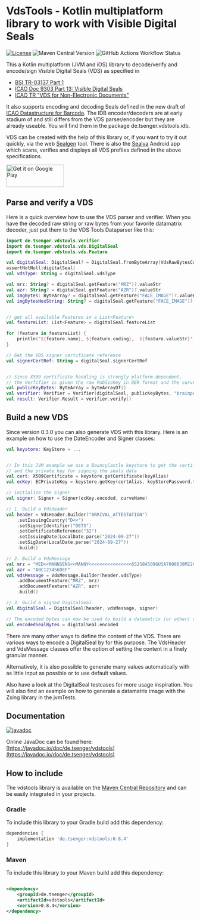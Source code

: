 # VdsTools - Kotlin multiplatform library to work with Visible Digital Seals

[![License](https://img.shields.io/badge/License-Apache_2.0-blue.svg)](https://opensource.org/licenses/Apache-2.0)  ![Maven Central Version](https://img.shields.io/maven-central/v/de.tsenger/vdstools?color=green) ![GitHub Actions Workflow Status](https://img.shields.io/github/actions/workflow/status/tsenger/vdstools/maven.yml)

This a Kotlin multiplatform (JVM and iOS) library to decode/verify and encode/sign Visible Digital Seals (VDS) as
specified in

- [BSI TR-03137 Part 1](https://www.bsi.bund.de/EN/Themen/Unternehmen-und-Organisationen/Standards-und-Zertifizierung/Technische-Richtlinien/TR-nach-Thema-sortiert/tr03137/tr-03137.html)
- [ICAO Doc 9303 Part 13: Visible Digital Seals](https://www.icao.int/publications/Documents/9303_p13_cons_en.pdf)
- [ICAO TR "VDS for Non-Electronic Documents"](https://www.icao.int/Security/FAL/TRIP/Documents/TR%20-%20Visible%20Digital%20Seals%20for%20Non-Electronic%20Documents%20V1.7.pdf)

It also supports encoding and decoding Seals defined in the new draft
of [ICAO Datastructure for Barcode](https://www.icao.int/Security/FAL/TRIP/PublishingImages/Pages/Publications/ICAO%20TR%20-%20ICAO%20Datastructure%20for%20Barcode.pdf).
The IDB encoder/decoders are at early stadium of and still differs from the VDS parser/encoder but they are already
useable. You will find them in the
package de.tsenger.vdstools.idb.

VDS can be created with the help of this library or, if you want to try it out quickly, via the
web [Sealgen](https://sealgen.tsenger.de) tool.
There is also the [Sealva](https://play.google.com/store/apps/details?id=de.tsenger.sealver) Android app which scans,
verifies and displays all VDS profiles defined in the above specifications.

<a href='https://play.google.com/store/apps/details?id=de.tsenger.sealver&pcampaignid=pcampaignidMKT-Other-global-all-co-prtnr-py-PartBadge-Mar2515-1'><img alt='Get it on Google Play' src='https://play.google.com/intl/en_us/badges/static/images/badges/en_badge_web_generic.png' width='155' height='60'/></a>

## Parse and verify a VDS

Here is a quick overview how to use the VDS parser and verifier.
When you have the decoded raw string or raw bytes from your favorite datamatrix decoder, just put them to the VDS Tools
Dataparser like this:

```kotlin
import de.tsenger.vdstools.Verifier
import de.tsenger.vdstools.vds.DigitalSeal
import de.tsenger.vdstools.vds.Feature

val digitalSeal: DigitalSeal? = DigitalSeal.fromByteArray(VdsRawBytesCommon.fictionCert)
assertNotNull(digitalSeal)
val vdsType: String = digitalSeal.vdsType

val mrz: String? = digitalSeal.getFeature("MRZ")?.valueStr
val azr: String? = digitalSeal.getFeature("AZR")?.valueStr
val imgBytes: ByteArray? = digitalSeal.getFeature("FACE_IMAGE")?.valueBytes
val imgBytesHexString: String? = digitalSeal.getFeature("FACE_IMAGE")?.valueStr


// get all available Features in a List<Feature>
val featureList: List<Feature> = digitalSeal.featureList

for (feature in featureList) {
    println("${feature.name}, ${feature.coding},  ${feature.valueStr}")
}

// Get the VDS signer certificate reference
val signerCertRef: String = digitalSeal.signerCertRef


// Since X509 certificate handling is strongly platform-dependent, 
// the Verfifier is given the raw PublicKey in DER format and the curve name.
val publicKeyBytes: ByteArray = byteArrayOf()
val verifier: Verifier = Verifier(digitalSeal, publicKeyBytes, "brainpoolP224r1")
val result: Verifier.Result = verifier.verify()


```

## Build a new VDS

Since version 0.3.0 you can also generate VDS with this library. Here is an example on how to use the DateEncoder and
Signer classes:

```kotlin
val keystore: KeyStore = ...


// In this JVM example we use a BouncyCastle keystore to get the certificate (for the header information)
// and the private key for signing the seals data
val cert: X509Certificate = keystore.getCertificate(keyAlias)
val ecKey: ECPrivateKey = keystore.getKey(certAlias, keyStorePassword.toCharArray())

// initialize the Signer
val signer: Signer = Signer(ecKey.encoded, curveName)

// 1. Build a VdsHeader
val header = VdsHeader.Builder("ARRIVAL_ATTESTATION")
    .setIssuingCountry("D<<")
    .setSignerIdentifier("DETS")
    .setCertificateReference("32")
    .setIssuingDate(LocalDate.parse("2024-09-27"))
    .setSigDate(LocalDate.parse("2024-09-27"))
    .build()

// 2. Build a VdsMessage
val mrz = "MED<<MANNSENS<<MANNY<<<<<<<<<<<<<<<<6525845096USA7008038M2201018<<<<<<06"
val azr = "ABC123456DEF"
val vdsMessage = VdsMessage.Builder(header.vdsType)
    .addDocumentFeature("MRZ", mrz)
    .addDocumentFeature("AZR", azr)
    .build()

// 3. Build a signed DigitalSeal
val digitalSeal = DigitalSeal(header, vdsMessage, signer)

// The encoded bytes can now be used to build a datamatrix (or other) code - which is not part of this library
val encodedSealBytes = digitalSeal.encoded

```

There are many other ways to define the content of the VDS. There are various ways to encode a DigitalSeal by for this
purpose.
The VdsHeader and VdsMessage classes offer the option of setting the content in a finely granular manner.

Alternatively, it is also possible to generate many values automatically with as little input as possible or to use
default values.

Also have a look at the DigitalSeal testcases for more usage inspiration.
You will also find an example on how to generate a datamatrix image with the Zxing library in the jvmTests.

## Documentation

[![javadoc](https://javadoc.io/badge2/de.tsenger/vdstools/javadoc.svg)](https://javadoc.io/doc/de.tsenger/vdstools)

Online JavaDoc can be found here:
[https://javadoc.io/doc/de.tsenger/vdstools](https://javadoc.io/doc/de.tsenger/vdstools)

## How to include

The vdstools library is available on
the [Maven Central Repository](https://central.sonatype.com/artifact/de.tsenger/vdstools) and can be easily integrated
in
your projects.

### Gradle

To include this library to your Gradle build add this dependency:

```groovy
dependencies {
    implementation 'de.tsenger:vdstools:0.8.4'
}
```

### Maven

To include this library to your Maven build add this dependency:

```xml

<dependency>
    <groupId>de.tsenger</groupId>
    <artifactId>vdstools</artifactId>
    <version>0.8.4</version>
</dependency>
```
